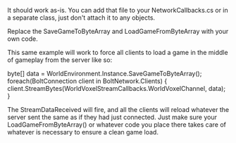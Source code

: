 It should work as-is. You can add that file to your NetworkCallbacks.cs or in a separate class, just don't attach it to any objects.

Replace the SaveGameToByteArray and LoadGameFromByteArray with your own code.

This same example will work to force all clients to load a game in the middle of gameplay from the server like so:

byte[] data = WorldEnvironment.Instance.SaveGameToByteArray();
foreach(BoltConnection client in BoltNetwork.Clients) {
	client.StreamBytes(WorldVoxelStreamCallbacks.WorldVoxelChannel, data);
}

The StreamDataReceived will fire, and all the clients will reload whatever the server sent the same as if they had just connected.
Just make sure your LoadGameFromByteArray() or whatever code you place there takes care of whatever is necessary to ensure a clean game load.

